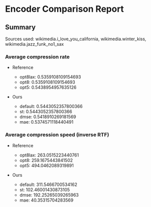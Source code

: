 
# Encoder Comparison Report

## Summary

Sources used: wikimedia.i_love_you_california, wikimedia.winter_kiss, wikimedia.jazz_funk_no1_sax

### Average compression rate

  - Reference
    - opt8lax: 0.5359108109154693
    - opt8: 0.5359108109154693
    - opt5: 0.5438954957635126

  - Ours
    - default: 0.5443052357800366
    - st: 0.5443052357800366
    - dmse: 0.5418910269181569
    - mae: 0.5374571118440491


### Average compression speed (inverse RTF)
  - Reference
    - opt8lax: 263.0515223440761
    - opt8: 259.1675443841502
    - opt5: 494.0462089319891

  - Ours
    - default: 311.5466700534162
    - st: 102.46001430873105
    - dmse: 192.25265039265963
    - mae: 40.35315704283569


